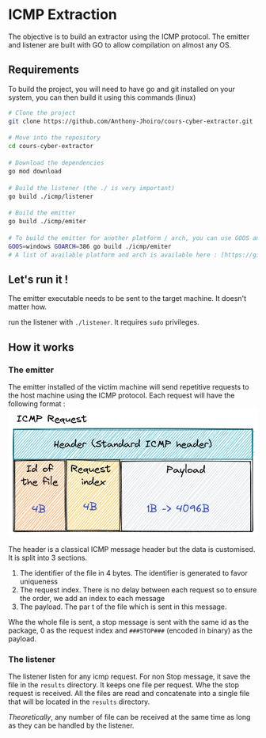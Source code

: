 # ICMP Extraction

The objective is to build an extractor using the ICMP protocol.
The emitter and listener are built with GO to allow compilation on almost any OS.

## Requirements

To build the project, you will need to have go and git installed on your system, 
you can then build it using this commands (linux)
```bash
# Clone the project 
git clone https://github.com/Anthony-Jhoiro/cours-cyber-extractor.git

# Move into the repository
cd cours-cyber-extractor

# Download the dependencies
go mod download

# Build the listener (the ./ is very important)
go build ./icmp/listener 

# Build the emitter
go build ./icmp/emiter

# To build the emitter for another platform / arch, you can use GOOS and GOARCH environment variable. For example with windows 32bits :
GOOS=windows GOARCH=386 go build ./icmp/emiter 
# A list of available platform and arch is available here : [https://gist.github.com/asukakenji/f15ba7e588ac42795f421b48b8aede63](https://gist.github.com/asukakenji/f15ba7e588ac42795f421b48b8aede63)
```

## Let's run it !
The emitter executable needs to be sent to the target machine. It doesn't matter how.

run the listener with `./listener`. It requires `sudo` privileges. 






## How it works

### The emitter

The emitter installed of the victim machine will send repetitive requests to the host machine using the ICMP protocol.
Each request will have the following format :
![ICMP request structure](icmp_request_structure.png)

The header is a classical ICMP message header but the data is customised.
It is split into 3 sections.

1. The identifier of the file in 4 bytes. The identifier is generated to favor uniqueness
2. The request index. There is no delay between each request so to ensure the order, we add an index to each message
3. The payload. The par t of the file which is sent in this message.

Whe the whole file is sent, a stop message is sent with the same id as the package, 0 as the request index
and `###STOP###` (encoded in binary) as the payload.

### The listener

The listener listen for any icmp request. For non Stop message, it save the file in the `results` directory. It keeps
one file per request.
Whe the stop request is received. All the files are read and concatenate into a single file that will be located in
the `results` directory.

*Theoretically*, any number of file can be received at the same time as long as they can be handled by the listener.



